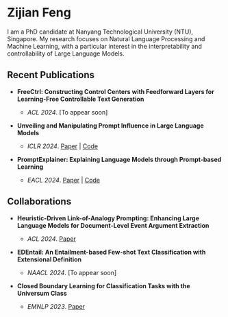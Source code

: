# Zijian Feng

I am a PhD candidate at Nanyang Technological University (NTU), Singapore. My research focuses on Natural Language Processing and Machine Learning, with a particular interest in the interpretability and controllability of Large Language Models.

## Recent Publications

- **FreeCtrl: Constructing Control Centers with Feedforward Layers for Learning-Free Controllable Text Generation**
  - *ACL 2024*. [To appear soon]

- **Unveiling and Manipulating Prompt Influence in Large Language Models**
  - *ICLR 2024*. [Paper](https://openreview.net/pdf?id=ap1ByuwQrX) | [Code](https://github.com/zijian678/TDD)

- **PromptExplainer: Explaining Language Models through Prompt-based Learning**
  - *EACL 2024*. [Paper](https://aclanthology.org/2024.findings-eacl.60/) | [Code](https://github.com/zijian678/PromptExplainer)

## Collaborations

- **Heuristic-Driven Link-of-Analogy Prompting: Enhancing Large Language Models for Document-Level Event Argument Extraction**
  - *ACL 2024*. [Paper](https://arxiv.org/abs/2311.06555)

- **EDEntail: An Entailment-based Few-shot Text Classification with Extensional Definition**
  - *NAACL 2024*. [To appear soon]

- **Closed Boundary Learning for Classification Tasks with the Universum Class**
  - *EMNLP 2023*. [Paper](https://aclanthology.org/2023.findings-emnlp.1038/)
